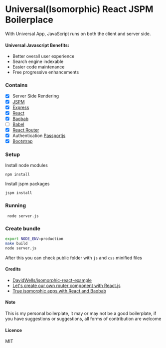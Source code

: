 # Universal(Isomorphic) React JSPM Boilerplace

With Universal App, JavaScript runs on both the client and server side.

#### Universal Javascript Benefits:

* Better overall user experience
* Search engine indexable
* Easier code maintenance
* Free progressive enhancements

###  Contains

- [x] Server Side Rendering
- [x] [JSPM](http://jspm.io/)
- [x] [Express](http://expressjs.com/)
- [x] [React](https://facebook.github.io/react/)
- [x] [Baobab](https://github.com/Yomguithereal/baobab)
- [ ] [Babel](https://babeljs.io/)
- [x] [React Router](https://github.com/rackt/react-router)
- [x] Authentication [Passportjs](http://passportjs.org/)
- [x] [Bootstrap](http://getbootstrap.com/)

### Setup

Install node modules

```npm install ```

Install jspm packages

```jspm install ```

### Running

``` node server.js```

### Create bundle

```sh
export NODE_ENV=production
make build
node server.js
```

After this you can check public folder with `js` and `css` minified files

#### Credits

* [DavidWells/isomorphic-react-example](https://github.com/DavidWells/isomorphic-react-example)
* [Let's create our own router component with React.js](https://enome.github.io/javascript/2014/05/09/lets-create-our-own-router-component-with-react-js.html)
* [True isomorphic apps with React and Baobab](http://christianalfoni.github.io/javascript/2015/03/01/true-isomorphic-apps-with-react-and-baobab.html)

#### Note

This is my personal boilerplate, it may or may not be a good boilerplate, if you have suggestions or suggestions, all forms of contribution are welcome

####  Licence

MIT
